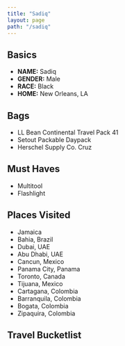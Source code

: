 ```yaml
---
title: "Sadiq"
layout: page
path: "/sadiq"
---
```


## Basics
- **NAME:** Sadiq </br>
- **GENDER:** Male </br>
- **RACE:** Black </br>
- **HOME:** New Orleans, LA </br>

## Bags
- LL Bean Continental Travel Pack 41
- Setout Packable Daypack
- Herschel Supply Co. Cruz

## Must Haves
- Multitool
- Flashlight

## Places Visited
- Jamaica
- Bahia, Brazil
- Dubai, UAE
- Abu Dhabi, UAE
- Cancun, Mexico
- Panama City, Panama
- Toronto, Canada
- Tijuana, Mexico
- Cartagana, Colombia
- Barranquila, Colombia
- Bogata, Colombia
- Zipaquira, Colombia

## Travel Bucketlist
